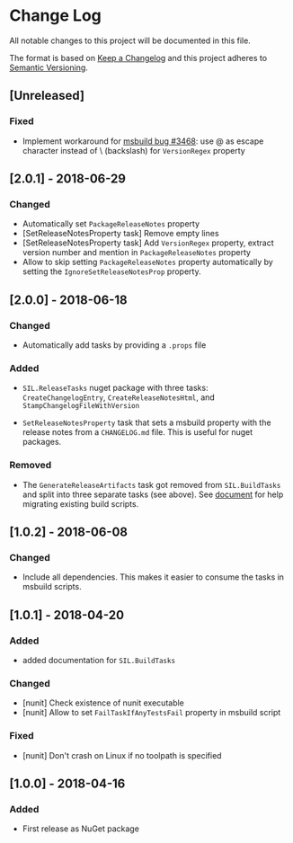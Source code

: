 # Change Log

All notable changes to this project will be documented in this file.

The format is based on [Keep a Changelog](http://keepachangelog.com/)
and this project adheres to [Semantic Versioning](http://semver.org/).

<!-- Available types of changes:
### Added
### Changed
### Fixed
### Deprecated
### Removed
### Security
-->

## [Unreleased]

### Fixed

- Implement workaround for [msbuild bug #3468](https://github.com/Microsoft/msbuild/issues/3468):
  use @ as escape character instead of \\ (backslash) for `VersionRegex` property

## [2.0.1] - 2018-06-29

### Changed

- Automatically set `PackageReleaseNotes` property
- [SetReleaseNotesProperty task] Remove empty lines
- [SetReleaseNotesProperty task] Add `VersionRegex` property, extract version number and mention
  in `PackageReleaseNotes` property
- Allow to skip setting `PackageReleaseNotes` property automatically by setting the
  `IgnoreSetReleaseNotesProp` property.

## [2.0.0] - 2018-06-18

### Changed

- Automatically add tasks by providing a `.props` file

### Added

- `SIL.ReleaseTasks` nuget package with three tasks: `CreateChangelogEntry`, `CreateReleaseNotesHtml`,
  and `StampChangelogFileWithVersion`

- `SetReleaseNotesProperty` task that sets a msbuild property with the release notes from a
  `CHANGELOG.md` file. This is useful for nuget packages.

### Removed

- The `GenerateReleaseArtifacts` task got removed from `SIL.BuildTasks` and split into three
  separate tasks (see above). See [document](Documentation/Migration.md#upgrade-to-version-2) for help
  migrating existing build scripts.

## [1.0.2] - 2018-06-08

### Changed

- Include all dependencies. This makes it easier to consume the tasks in msbuild scripts.

## [1.0.1] - 2018-04-20

### Added

- added documentation for `SIL.BuildTasks`

### Changed

- [nunit] Check existence of nunit executable
- [nunit] Allow to set `FailTaskIfAnyTestsFail` property in msbuild script

### Fixed

- [nunit] Don't crash on Linux if no toolpath is specified

## [1.0.0] - 2018-04-16

### Added

- First release as NuGet package
